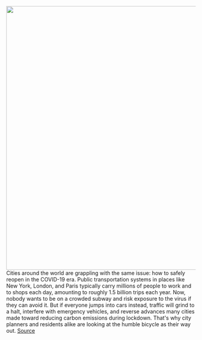 <img src='https://cdn.vox-cdn.com/thumbor/fc5BUJGASO9Pyq9cES2SVd0Lw-o=/0x0:4905x3264/1200x675/filters:focal(2061x1240:2845x2024)/cdn.vox-cdn.com/uploads/chorus_image/image/66796882/1224717808.jpg.0.jpg' width='700px' /><br/>
Cities around the world are grappling with the same issue: how to safely reopen in the COVID-19 era. Public transportation systems in places like New York, London, and Paris typically carry millions of people to work and to shops each day, amounting to roughly 1.5 billion trips each year. Now, nobody wants to be on a crowded subway and risk exposure to the virus if they can avoid it. But if everyone jumps into cars instead, traffic will grind to a halt, interfere with emergency vehicles, and reverse advances many cities made toward reducing carbon emissions during lockdown. That's why city planners and residents alike are looking at the humble bicycle as their way out.
<a href='https://www.theverge.com/2020/5/14/21258412/city-bike-lanes-open-streets-ebike-sales-bicyclist-pedestrian'> Source <a/>